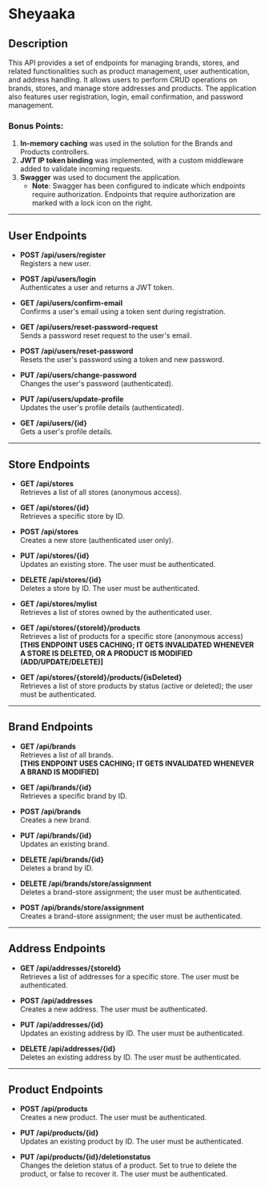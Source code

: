 # Sheyaaka

## Description

This API provides a set of endpoints for managing brands, stores, and related functionalities such as product management, user authentication, and address handling. It allows users to perform CRUD operations on brands, stores, and manage store addresses and products. The application also features user registration, login, email confirmation, and password management.

### Bonus Points: 
1. **In-memory caching** was used in the solution for the Brands and Products controllers.
2. **JWT IP token binding** was implemented, with a custom middleware added to validate incoming requests.
3. **Swagger** was used to document the application.
    - **Note**: Swagger has been configured to indicate which endpoints require authorization. Endpoints that require authorization are marked with a lock icon on the right.

---

## **User Endpoints**

- **POST /api/users/register**  
  Registers a new user.

- **POST /api/users/login**  
  Authenticates a user and returns a JWT token.

- **GET /api/users/confirm-email**  
  Confirms a user's email using a token sent during registration.

- **GET /api/users/reset-password-request**  
  Sends a password reset request to the user's email.

- **POST /api/users/reset-password**  
  Resets the user's password using a token and new password.

- **PUT /api/users/change-password**  
  Changes the user's password (authenticated).

- **PUT /api/users/update-profile**  
  Updates the user's profile details (authenticated).

- **GET /api/users/{id}**  
  Gets a user's profile details.

---

## **Store Endpoints**

- **GET /api/stores**  
  Retrieves a list of all stores (anonymous access).

- **GET /api/stores/{id}**  
  Retrieves a specific store by ID.

- **POST /api/stores**  
  Creates a new store (authenticated user only).

- **PUT /api/stores/{id}**  
  Updates an existing store. The user must be authenticated.

- **DELETE /api/stores/{id}**  
  Deletes a store by ID. The user must be authenticated.

- **GET /api/stores/mylist**  
  Retrieves a list of stores owned by the authenticated user.

- **GET /api/stores/{storeId}/products**  
  Retrieves a list of products for a specific store (anonymous access)  
  **[THIS ENDPOINT USES CACHING; IT GETS INVALIDATED WHENEVER A STORE IS DELETED, OR A PRODUCT IS MODIFIED (ADD/UPDATE/DELETE)]**

- **GET /api/stores/{storeId}/products/{isDeleted}**  
  Retrieves a list of store products by status (active or deleted); the user must be authenticated.

---

## **Brand Endpoints**

- **GET /api/brands**  
  Retrieves a list of all brands.  
  **[THIS ENDPOINT USES CACHING; IT GETS INVALIDATED WHENEVER A BRAND IS MODIFIED]**

- **GET /api/brands/{id}**  
  Retrieves a specific brand by ID.

- **POST /api/brands**  
  Creates a new brand.

- **PUT /api/brands/{id}**  
  Updates an existing brand.

- **DELETE /api/brands/{id}**  
  Deletes a brand by ID.

- **DELETE /api/brands/store/assignment**  
  Deletes a brand-store assignment; the user must be authenticated.

- **POST /api/brands/store/assignment**  
  Creates a brand-store assignment; the user must be authenticated.

---

## **Address Endpoints**

- **GET /api/addresses/{storeId}**  
  Retrieves a list of addresses for a specific store. The user must be authenticated.

- **POST /api/addresses**  
  Creates a new address. The user must be authenticated.

- **PUT /api/addresses/{id}**  
  Updates an existing address by ID. The user must be authenticated.

- **DELETE /api/addresses/{id}**  
  Deletes an existing address by ID. The user must be authenticated.

---

## **Product Endpoints**

- **POST /api/products**  
  Creates a new product. The user must be authenticated.

- **PUT /api/products/{id}**  
  Updates an existing product by ID. The user must be authenticated.

- **PUT /api/products/{id}/deletionstatus**  
  Changes the deletion status of a product. Set to true to delete the product, or false to recover it. The user must be authenticated.
